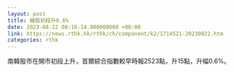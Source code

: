 ```yaml
---
layout: post
title: 韓股初段升0.6%
date: 2023-08-22 08:16:14.000000000 +08:00
link: https://news.rthk.hk/rthk/ch/component/k2/1714521-20230822.htm
categories: rthk
---
```


南韓股市在開市初段上升，首爾綜合指數較早時報2523點，升15點，升幅0.6%。
